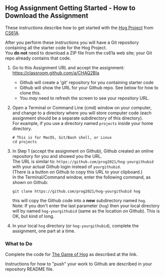 ## Hog Assignment Getting Started - How to Download the Assignment

These instructions describe how to get started with the [Hog Project][hog]
from [CS61A][cs61a].

After you perform these instructions you will have a Git repository
containing all the starter code for the Hog Project.    
You **do not** need to download a ZIP file from the cs61a web site;
your Git repo already contains that code.


1. Go to this Assignment URL and accept the assignment: 
   <https://classroom.github.com/a/CHAQ2BIa>

   - Github will create a 'git' repository for you containing starter code
   - Github will show the URL for your Github repo. See below for how to clone this.
   - You *may* need to refresh the screen to see your repository URL.

2. Open a Terminal or Command Line (cmd) window on your computer, and change to a directory
   where you will store computer code (each assignment should be a separate
   subdirectory of this directory).    
   For example, if you use a directory named `projects` inside your home directory.
   ```
   # This is for MacOS, Git/Bash shell, or Linux
   cd projects
   ```

3. In Step 1 (accept the assignment on Github), Github created an
   online repository for you and showed you the URL.  
   The URL is similar to: `https://github.com/prog2021/hog-yourgithubid`    
   with your actual Github login instead of `yourgithubid`.    
   (There is a button on Github to copy this URL to your clipboard.)    
   In the Terminal/Command window, enter the following command, as shown on Github:    
   ```
   git clone https://github.com/prog2021/hog-yourgithubid hog
   ```
   this will copy the Github code into a **new** subdirectory named `hog`.    
   Note: If you don't enter the last parameter (`hog`) then your local directory will by named `hog-yourgithubid` (same as the location on Github). This is OK, but kind of long.

4. In your local `hog` directory (or `hog-yourgithubid`), complete the assignment, one part at a time.

### What to Do

Complete the code for [The Game of Hog][hog] as described at the link.

Instructions for how to "push" your work to Github are described
in your repository README file.

[hog]: https://cs61a.org/proj/hog/
[cs61a]: https://cs61a.org/
